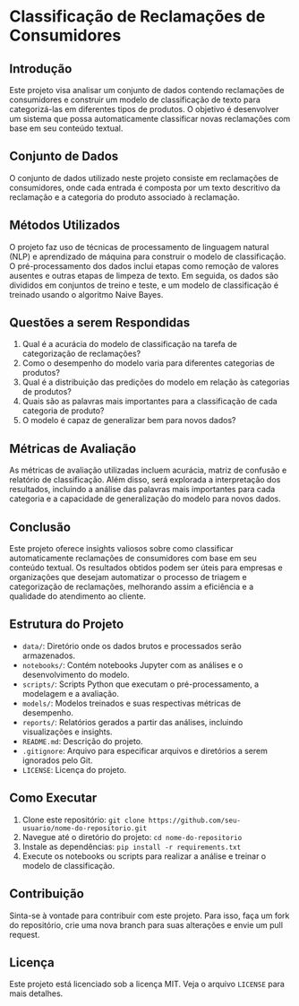 # Classificação de Reclamações de Consumidores

## Introdução
Este projeto visa analisar um conjunto de dados contendo reclamações de consumidores e construir um modelo de classificação de texto para categorizá-las em diferentes tipos de produtos. O objetivo é desenvolver um sistema que possa automaticamente classificar novas reclamações com base em seu conteúdo textual.

## Conjunto de Dados
O conjunto de dados utilizado neste projeto consiste em reclamações de consumidores, onde cada entrada é composta por um texto descritivo da reclamação e a categoria do produto associado à reclamação.

## Métodos Utilizados
O projeto faz uso de técnicas de processamento de linguagem natural (NLP) e aprendizado de máquina para construir o modelo de classificação. O pré-processamento dos dados inclui etapas como remoção de valores ausentes e outras etapas de limpeza de texto. Em seguida, os dados são divididos em conjuntos de treino e teste, e um modelo de classificação é treinado usando o algoritmo Naive Bayes.

## Questões a serem Respondidas
1. Qual é a acurácia do modelo de classificação na tarefa de categorização de reclamações?
2. Como o desempenho do modelo varia para diferentes categorias de produtos?
3. Qual é a distribuição das predições do modelo em relação às categorias de produtos?
4. Quais são as palavras mais importantes para a classificação de cada categoria de produto?
5. O modelo é capaz de generalizar bem para novos dados?

## Métricas de Avaliação
As métricas de avaliação utilizadas incluem acurácia, matriz de confusão e relatório de classificação. Além disso, será explorada a interpretação dos resultados, incluindo a análise das palavras mais importantes para cada categoria e a capacidade de generalização do modelo para novos dados.

## Conclusão
Este projeto oferece insights valiosos sobre como classificar automaticamente reclamações de consumidores com base em seu conteúdo textual. Os resultados obtidos podem ser úteis para empresas e organizações que desejam automatizar o processo de triagem e categorização de reclamações, melhorando assim a eficiência e a qualidade do atendimento ao cliente.

## Estrutura do Projeto
- `data/`: Diretório onde os dados brutos e processados serão armazenados.
- `notebooks/`: Contém notebooks Jupyter com as análises e o desenvolvimento do modelo.
- `scripts/`: Scripts Python que executam o pré-processamento, a modelagem e a avaliação.
- `models/`: Modelos treinados e suas respectivas métricas de desempenho.
- `reports/`: Relatórios gerados a partir das análises, incluindo visualizações e insights.
- `README.md`: Descrição do projeto.
- `.gitignore`: Arquivo para especificar arquivos e diretórios a serem ignorados pelo Git.
- `LICENSE`: Licença do projeto.

## Como Executar
1. Clone este repositório: `git clone https://github.com/seu-usuario/nome-do-repositorio.git`
2. Navegue até o diretório do projeto: `cd nome-do-repositorio`
3. Instale as dependências: `pip install -r requirements.txt`
4. Execute os notebooks ou scripts para realizar a análise e treinar o modelo de classificação.

## Contribuição
Sinta-se à vontade para contribuir com este projeto. Para isso, faça um fork do repositório, crie uma nova branch para suas alterações e envie um pull request.

## Licença
Este projeto está licenciado sob a licença MIT. Veja o arquivo `LICENSE` para mais detalhes.
